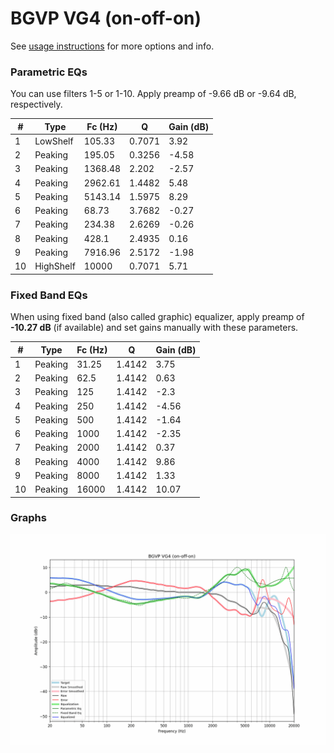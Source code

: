 # BGVP VG4 (on-off-on)
See [usage instructions](https://github.com/jaakkopasanen/AutoEq#usage) for more options and info.

### Parametric EQs
You can use filters 1-5 or 1-10. Apply preamp of -9.66 dB or -9.64 dB, respectively.

|   # | Type      |   Fc (Hz) |      Q |   Gain (dB) |
|-----|-----------|-----------|--------|-------------|
|   1 | LowShelf  |    105.33 | 0.7071 |        3.92 |
|   2 | Peaking   |    195.05 | 0.3256 |       -4.58 |
|   3 | Peaking   |   1368.48 | 2.202  |       -2.57 |
|   4 | Peaking   |   2962.61 | 1.4482 |        5.48 |
|   5 | Peaking   |   5143.14 | 1.5975 |        8.29 |
|   6 | Peaking   |     68.73 | 3.7682 |       -0.27 |
|   7 | Peaking   |    234.38 | 2.6269 |       -0.26 |
|   8 | Peaking   |    428.1  | 2.4935 |        0.16 |
|   9 | Peaking   |   7916.96 | 2.5172 |       -1.98 |
|  10 | HighShelf |  10000    | 0.7071 |        5.71 |

### Fixed Band EQs
When using fixed band (also called graphic) equalizer, apply preamp of **-10.27 dB** (if available) and set gains manually with these parameters.

|   # | Type    |   Fc (Hz) |      Q |   Gain (dB) |
|-----|---------|-----------|--------|-------------|
|   1 | Peaking |     31.25 | 1.4142 |        3.75 |
|   2 | Peaking |     62.5  | 1.4142 |        0.63 |
|   3 | Peaking |    125    | 1.4142 |       -2.3  |
|   4 | Peaking |    250    | 1.4142 |       -4.56 |
|   5 | Peaking |    500    | 1.4142 |       -1.64 |
|   6 | Peaking |   1000    | 1.4142 |       -2.35 |
|   7 | Peaking |   2000    | 1.4142 |        0.37 |
|   8 | Peaking |   4000    | 1.4142 |        9.86 |
|   9 | Peaking |   8000    | 1.4142 |        1.33 |
|  10 | Peaking |  16000    | 1.4142 |       10.07 |

### Graphs
![](./BGVP%20VG4%20(on-off-on).png)
